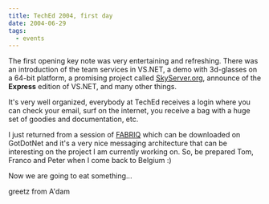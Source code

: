 ```yaml
---
title: TechEd 2004, first day
date: 2004-06-29
tags: 
  - events
---
```


The first opening key note was very entertaining and refreshing. There was an introduction of the team services in VS.NET, a demo with 3d-glasses on a 64-bit platform, a promising project called [SkyServer.org](http://www.skyserver.org/), announce of the **Express** edition of VS.NET, and many other things.

It's very well organized, everybody at TechEd receives a login where you can check your email, surf on the internet, you receive a bag with a huge set of goodies and documentation, etc.

I just returned from a session of [FABRIQ](http://www.gotdotnet.com/community/workspaces/workspace.aspx?ID=B4FCF02F-3E71-4A15-A305-F0511240EEC1) which can be downloaded on GotDotNet and it's a very nice messaging architecture that can be interesting on the project I am currently working on. So, be prepared Tom, Franco and Peter when I come back to Belgium :)

Now we are going to eat something...

greetz from A'dam
